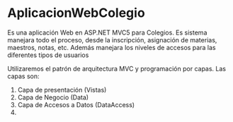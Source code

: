 # AplicacionWebColegio

Es una aplicación Web en ASP.NET MVC5 para Colegios.
Es sistema manejara todo el proceso, desde la inscripción, asignación de materias, maestros, notas, etc.
Además manejara los niveles de accesos para las diferentes tipos de usuarios

Utilizaremos el patrón de arquitectura MVC y programación por capas.
Las capas son:
1.	Capa de presentación (Vistas)
2.	Capa de Negocio (Data)
3.	Capa de Accesos a Datos (DataAccess)
4.  
